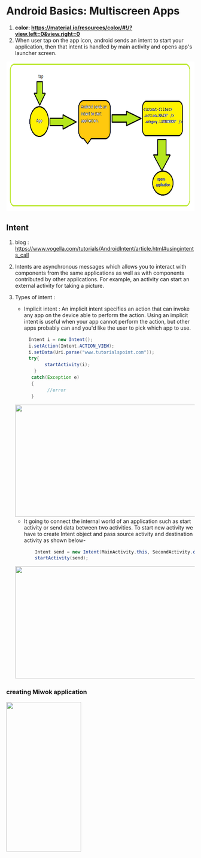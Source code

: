 # Android Basics: Multiscreen Apps
1. **color: https://material.io/resources/color/#!/?view.left=0&view.right=0**
2. When user tap on the app icon, android sends an intent to start your application, then that intent is handled by main activity and opens app's launcher screen.
<img src="launchcycle.png" width=700 height=400/>

## Intent
1. blog : https://www.vogella.com/tutorials/AndroidIntent/article.html#usingintents_call
2. Intents are asynchronous messages which allows you to interact with components from the same applications as well as with components contributed by other applications. For example, an activity can start an external activity for taking a picture.
3. Types of intent :
    * Implicit intent : An implicit intent specifies an action that can invoke any app on the device able to perform the action. Using an implicit intent is useful when your app cannot perform the action, but other apps probably can and you'd like the user to pick which app to use.
    ```java
         Intent i = new Intent();
         i.setAction(Intent.ACTION_VIEW);
         i.setData(Uri.parse("www.tutorialspoint.com"));
         try{
               startActivity(i);
           }
          catch(Exception e)
          {   
                //error
          }
   ```
   <img src="implicit.PNG" width=500 height=300/>
   
   * It going to connect the internal world of an application such as start activity or send data between two activities. To start new activity we have to create Intent object 
     and pass source activity and destination activity as shown below-
     ```java
         Intent send = new Intent(MainActivity.this, SecondActivity.class);
         startActivity(send);
     ```
    <img src="explicit.PNG" width=500 height=300/>

### creating Miwok application 
<img src="miwoksc1.png" width=200 height=400/>

